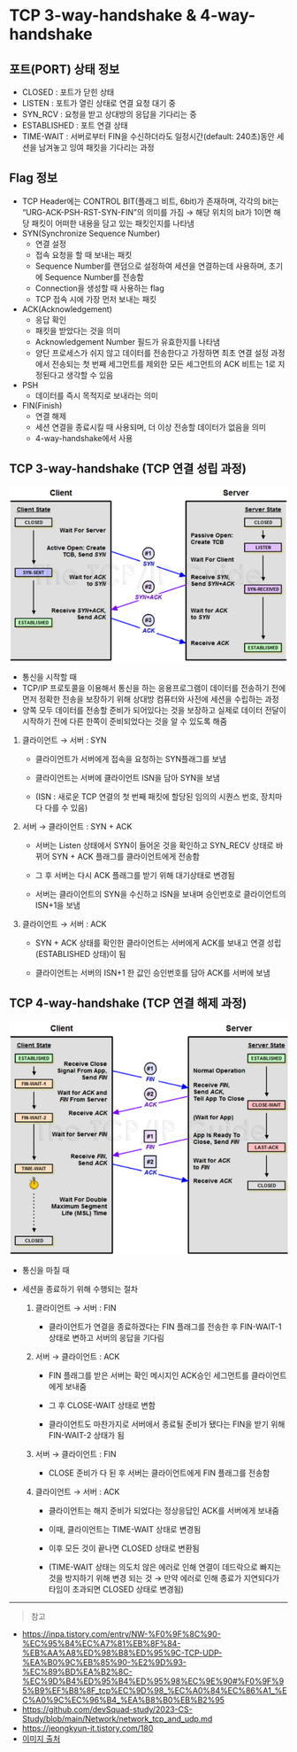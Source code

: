 # TCP 3-way-handshake & 4-way-handshake

## 포트(PORT) 상태 정보

- CLOSED : 포트가 닫힌 상태
- LISTEN : 포트가 열린 상태로 연결 요청 대기 중
- SYN_RCV : 요청을 받고 상대방의 응답을 기다리는 중
- ESTABLISHED : 포트 연결 상태
- TIME-WAIT : 서버로부터 FIN을 수신하더라도 일정시간(default: 240초)동안 세션을 남겨놓고 잉여 패킷을 기다리는 과정

## Flag 정보

- TCP Header에는 CONTROL BIT(플래그 비트, 6bit)가 존재하며, 각각의 bit는 “URG-ACK-PSH-RST-SYN-FIN”의 의미를 가짐 → 해당 위치의 bit가 1이면 해당 패킷이 어떠한 내용을 담고 있는 패킷인지를 나타냄
- SYN(Synchronize Sequence Number)
  - 연결 설정
  - 접속 요청을 할 때 보내는 패킷
  - Sequence Number를 랜덤으로 설정하여 세션을 연결하는데 사용하며, 초기에 Sequence Number를 전송함
  - Connection을 생성할 때 사용하는 flag
  - TCP 접속 시에 가장 먼저 보내는 패킷
- ACK(Acknowledgement)
  - 응답 확인
  - 패킷을 받았다는 것을 의미
  - Acknowledgement Number 필드가 유효한지를 나타냄
  - 양단 프로세스가 쉬지 않고 데이터를 전송한다고 가정하면 최초 연결 설정 과정에서 전송되는 첫 번째 세그먼트를 제외한 모든 세그먼트의 ACK 비트는 1로 지정된다고 생각할 수 있음
- PSH
  - 데이터를 즉시 목적지로 보내라는 의미
- FIN(Finish)
  - 연결 해제
  - 세션 연결을 종료시킬 때 사용되며, 더 이상 전송할 데이터가 없음을 의미
  - 4-way-handshake에서 사용

## TCP 3-way-handshake (TCP 연결 성립 과정)

<div align=center>
    <img src="../assets/3-way-handshake.png" width="600"/>
</div>

- 통신을 시작할 때
- TCP/IP 프로토콜을 이용해서 통신을 하는 응용프로그램이 데이터를 전송하기 전에 먼저 정확한 전송을 보장하기 위해 상대방 컴퓨터와 사전에 세션을 수립하는 과정
- 양쪽 모두 데이터를 전송할 준비가 되어있다는 것을 보장하고 실제로 데이터 전달이 시작하기 전에 다른 한쪽이 준비되었다는 것을 알 수 있도록 해줌

1. 클라이언트 → 서버 : SYN

   - 클라이언트가 서버에게 접속을 요청하는 SYN플래그를 보냄

   - 클라이언트는 서버에 클라이언트 ISN을 담아 SYN을 보냄

   - (ISN : 새로운 TCP 연결의 첫 번째 패킷에 할당된 임의의 시퀀스 번호, 장치마다 다를 수 있음)

2. 서버 → 클라이언트 : SYN + ACK

   - 서버는 Listen 상태에서 SYN이 들어온 것을 확인하고 SYN_RECV 상태로 바뀌어 SYN + ACK 플래그를 클라이언트에게 전송함

   - 그 후 서버는 다시 ACK 플래그를 받기 위해 대기상태로 변경됨

   - 서버는 클라이언트의 SYN을 수신하고 ISN을 보내며 승인번호로 클라이언트의 ISN+1을 보냄

3. 클라이언트 → 서버 : ACK

   - SYN + ACK 상태를 확인한 클라이언트는 서버에게 ACK를 보내고 연결 성립(ESTABLISHED 상태)이 됨

   - 클라이언트는 서버의 ISN+1 한 값인 승인번호를 담아 ACK를 서버에 보냄

## TCP 4-way-handshake (TCP 연결 해제 과정)

<div align=center>
    <img src="../assets/4-way-handshake.png" width="600"/>
</div>

- 통신을 마칠 때
- 세션을 종료하기 위해 수행되는 절차

  1. 클라이언트 → 서버 : FIN

     - 클라이언트가 연결을 종료하겠다는 FIN 플래그를 전송한 후 FIN-WAIT-1 상태로 변하고 서버의 응답을 기다림

  2. 서버 → 클라이언트 : ACK

     - FIN 플래그를 받은 서버는 확인 메시지인 ACK승인 세그먼트를 클라이언트에게 보내줌

     - 그 후 CLOSE-WAIT 상태로 변함

     - 클라이언트도 마찬가지로 서버에서 종료될 준비가 됐다는 FIN을 받기 위해 FIN-WAIT-2 상태가 됨

  3. 서버 → 클라이언트 : FIN

     - CLOSE 준비가 다 된 후 서버는 클라이언트에게 FIN 플래그를 전송함

  4. 클라이언트 → 서버 : ACK

     - 클라이언트는 해지 준비가 되었다는 정상응답인 ACK를 서버에게 보내줌

     - 이때, 클라이언트는 TIME-WAIT 상태로 변경됨

     - 이후 모든 것이 끝나면 CLOSED 상태로 변환됨

     - (TIME-WAIT 상태는 의도치 않은 에러로 인해 연결이 데드락으로 빠지는 것을 방지하기 위해 변경 되는 것 → 만약 에러로 인해 종료가 지연되다가 타임이 초과되면 CLOSED 상태로 변경됨)

---

> 참고

- https://inpa.tistory.com/entry/NW-%F0%9F%8C%90-%EC%95%84%EC%A7%81%EB%8F%84-%EB%AA%A8%ED%98%B8%ED%95%9C-TCP-UDP-%EA%B0%9C%EB%85%90-%E2%9D%93-%EC%89%BD%EA%B2%8C-%EC%9D%B4%ED%95%B4%ED%95%98%EC%9E%90#%F0%9F%95%B9%EF%B8%8F_tcp%EC%9D%98_%EC%A0%84%EC%86%A1_%EC%A0%9C%EC%96%B4_%EA%B8%B0%EB%B2%95
- https://github.com/devSquad-study/2023-CS-Study/blob/main/Network/network_tcp_and_udp.md
- https://jeongkyun-it.tistory.com/180
- [이미지 출처](https://jeongkyun-it.tistory.com/180)
